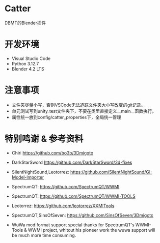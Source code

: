 # Catter
DBMT的Blender插件

# 开发环境
- Visual Studio Code
- Python 3.12.7
- Blender 4.2 LTS

# 注意事项

- 文件夹尽量小写，否则VSCode无法追踪文件夹大小写改变的git记录。
- 单元测试写到unity_test文件夹下，不要在类里直接定义__main__函数执行。
- 属性统一放到config/catter_properties下，全局统一管理

# 特别鸣谢 & 参考资料
- Chiri https://github.com/bo3b/3Dmigoto
- DarkStarSword https://github.com/DarkStarSword/3d-fixes
- SilentNightSound,Leotorrez: https://github.com/SilentNightSound/GI-Model-Importer
- SpectrumQT: https://github.com/SpectrumQT/WWMI
- SpectrumQT: https://github.com/SpectrumQT/WWMI-TOOLS
- Leotorrez: https://github.com/leotorrez/XXMITools
- SpectrumQT,SinsOfSeven: https://github.com/SinsOfSeven/3Dmigoto

- WuWa mod format support special thanks for SpectrumQT's WWMI-Tools & WWMI project, whitout his pioneer work the wuwa support will be much more time consuming.
